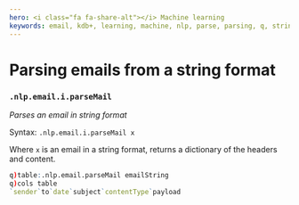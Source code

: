 ```yaml
---
hero: <i class="fa fa-share-alt"></i> Machine learning
keywords: email, kdb+, learning, machine, nlp, parse, parsing, q, string
---
```


# Parsing emails from a string format 


### `.nlp.email.i.parseMail`

_Parses an email in string format_

Syntax: `.nlp.email.i.parseMail x`

Where `x` is an email in a string format, returns a dictionary of the headers and content.

```q
q)table:.nlp.email.parseMail emailString
q)cols table 
`sender`to`date`subject`contentType`payload
```



